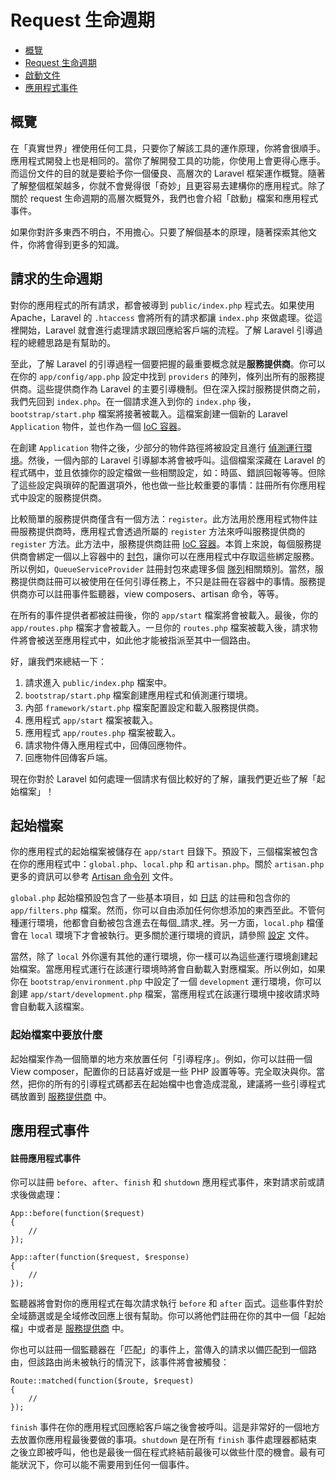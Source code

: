 # Request 生命週期

- [概覽](#overview)
- [Request 生命週期](#request-lifecycle)
- [啟動文件](#start-files)
- [應用程式事件](#application-events)

<a name="overview"></a>
## 概覽

在「真實世界」裡使用任何工具，只要你了解該工具的運作原理，你將會很順手。應用程式開發上也是相同的。當你了解開發工具的功能，你使用上會更得心應手。而這份文件的目的就是要給予你一個優良、高層次的 Laravel 框架運作概覽。隨著了解整個框架越多，你就不會覺得很「奇妙」且更容易去建構你的應用程式。除了關於 request 生命週期的高層次概覽外，我們也會介紹「啟動」檔案和應用程式事件。

如果你對許多東西不明白，不用擔心。只要了解個基本的原理，隨著探索其他文件，你將會得到更多的知識。

<a name="request-lifecycle"></a>
## 請求的生命週期

對你的應用程式的所有請求，都會被導到 `public/index.php` 程式去。如果使用 Apache，Laravel 的 `.htaccess` 會將所有的請求都讓 `index.php` 來做處理。從這裡開始，Laravel 就會進行處理請求跟回應給客戶端的流程。了解 Laravel 引導過程的總體思路是有幫助的。

至此，了解 Laravel 的引導過程一個要把握的最重要概念就是**服務提供商**。你可以在你的 `app/config/app.php` 設定中找到 `providers` 的陣列，條列出所有的服務提供商。這些提供商作為 Laravel 的主要引導機制。但在深入探討服務提供商之前，我們先回到 `index.php`。在一個請求進入到你的 `index.php` 後，`bootstrap/start.php` 檔案將接著被載入。這檔案創建一個新的 Laravel `Application` 物件，並也作為一個 [IoC 容器](/docs/ioc)。

在創建 `Application` 物件之後，少部分的物件路徑將被設定且進行 [偵測運行環境](/docs/configuration#environment-configuration)。然後，一個內部的 Laravel 引導腳本將會被呼叫。這個檔案深藏在 Laravel 的程式碼中，並且依據你的設定檔做一些相關設定，如：時區、錯誤回報等等。但除了這些設定與瑣碎的配置選項外，他也做一些比較重要的事情：註冊所有你應用程式中設定的服務提供商。

比較簡單的服務提供商僅含有一個方法：`register`。此方法用於應用程式物件註冊服務提供商時，應用程式會透過所屬的 `register` 方法來呼叫服務提供商的 `register` 方法。此方法中，服務提供商註冊 [IoC 容器](/docs/ioc)。本質上來說，每個服務提供商會綁定一個以上容器中的 [封包](http://us3.php.net/manual/en/functions.anonymous.php)，讓你可以在應用程式中存取這些綁定服務。所以例如，`QueueServiceProvider` 註冊封包來處理多個 [隊列](/docs/queues)相關類別。當然，服務提供商註冊可以被使用在任何引導任務上，不只是註冊在容器中的事情。服務提供商亦可以註冊事件監聽器，view composers、artisan 命令，等等。

在所有的事件提供者都被註冊後，你的 `app/start` 檔案將會被載入。最後，你的 `app/routes.php` 檔案才會被載入。一旦你的 `routes.php` 檔案被載入後，請求物件將會被送至應用程式中，如此他才能被指派至其中一個路由。

好，讓我們來總結一下：

1. 請求進入 `public/index.php` 檔案中。
2. `bootstrap/start.php` 檔案創建應用程式和偵測運行環境。
3. 內部 `framework/start.php` 檔案配置設定和載入服務提供商。
4. 應用程式 `app/start` 檔案被載入。
5. 應用程式 `app/routes.php` 檔案被載入。
6. 請求物件傳入應用程式中，回傳回應物件。
7. 回應物件回傳客戶端。

現在你對於 Laravel 如何處理一個請求有個比較好的了解，讓我們更近些了解「起始檔案」！

<a name="start-files"></a>
## 起始檔案

你的應用程式的起始檔案被儲存在 `app/start` 目錄下。預設下，三個檔案被包含在你的應用程式中：`global.php`、`local.php` 和 `artisan.php`。關於 `artisan.php` 更多的資訊可以參考 [Artisan 命令列](/docs/commands#registering-commands) 文件。

`global.php` 起始檔預設包含了一些基本項目，如 [日誌](/docs/errors) 的註冊和包含你的 `app/filters.php` 檔案。然而，你可以自由添加任何你想添加的東西至此。不管何種運行環境，他都會自動被包含進去在每個_請求_裡。另一方面，`local.php` 檔僅會在 `local` 環境下才會被執行。更多關於運行環境的資訊，請參照 [設定](/docs/configuration) 文件。

當然，除了 `local` 外你還有其他的運行環境，你一樣可以為這些運行環境創建起始檔案。當應用程式運行在該運行環境時將會自動載入對應檔案。所以例如，如果你在 `bootstrap/environment.php` 中設定了一個 `development` 運行環境，你可以創建 `app/start/development.php` 檔案，當應用程式在該運行環境中接收請求時會自動載入該檔案。

### 起始檔案中要放什麼

起始檔案作為一個簡單的地方來放置任何「引導程序」。例如，你可以註冊一個 View composer，配置你的日誌喜好或是一些 PHP 設置等等。完全取決與你。當然，把你的所有的引導程式碼都丟在起始檔中也會造成混亂，建議將一些引導程式碼放置到 [服務提供商](/docs/ioc#service-providers) 中。

<a name="application-events"></a>
## 應用程式事件

#### 註冊應用程式事件

你可以註冊 `before`、`after`、`finish` 和 `shutdown` 應用程式事件，來對請求前或請求後做處理：

	App::before(function($request)
	{
		//
	});

	App::after(function($request, $response)
	{
		//
	});

監聽器將會對你的應用程式在每次請求執行 `before` 和 `after` 函式。這些事件對於全域篩選或是全域修改回應上很有幫助。你可以將他們註冊在你的其中一個「起始檔」中或者是 [服務提供商](/docs/ioc#service-providers) 中。

你也可以註冊一個監聽器在「匹配」的事件上，當傳入的請求以備匹配到一個路由，但該路由尚未被執行的情況下，該事件將會被觸發：

	Route::matched(function($route, $request)
	{
		//
	});

`finish` 事件在你的應用程式回應給客戶端之後會被呼叫。這是非常好的一個地方去放置你應用程最後要做的事項。`shutdown` 是在所有 `finish` 事件處理器都結束之後立即被呼叫，他也是最後一個在程式終結前最後可以做些什麼的機會。最有可能狀況下，你可以能不需要用到任何一個事件。